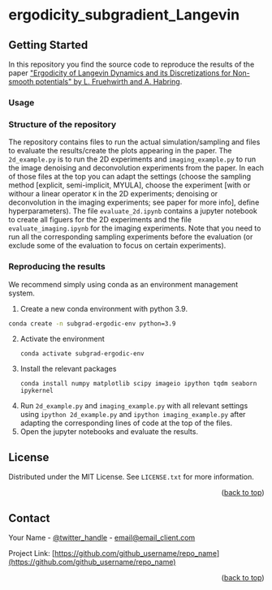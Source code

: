 # ergodicity_subgradient_Langevin



<!-- GETTING STARTED -->
## Getting Started

In this repository you find the source code to reproduce the results of the paper ["Ergodicity of Langevin Dynamics and its Discretizations for Non-smooth potentials" by L. Fruehwirth and A. Habring](https://arxiv.org/pdf/2411.12051).

### Usage

### Structure of the repository

The repository contains files to run the actual simulation/sampling and files to evaluate the results/create the plots appearing in the paper. The `2d_example.py` is to run the 2D experiments and `imaging_example.py` to run the image denoising and deconvolution experiments from the paper. In each of those files at the top you can adapt the settings (choose the sampling method [explicit, semi-implicit, MYULA], choose the experiment [with or withour a linear operator `K` in the 2D experiments; denoising or deconvolution in the imaging experiments; see paper for more info], define hyperparameters). The file `evaluate_2d.ipynb` contains a jupyter notebook to create all figuers for the 2D experiments and the file `evaluate_imaging.ipynb` for the imaging experiments. Note that you need to run all the corresponding sampling experiments before the evaluation (or exclude some of the evaluation to focus on certain experiments).

### Reproducing the results

We recommend simply using conda as an environment management system.
1. Create a new conda environment with python 3.9.
  ```sh
  conda create -n subgrad-ergodic-env python=3.9
  ```
2. Activate the environment
   ```
   conda activate subgrad-ergodic-env
   ```
2. Install the relevant packages
   ```
   conda install numpy matplotlib scipy imageio ipython tqdm seaborn ipykernel
   ```
3. Run `2d_example.py` and `imaging_example.py` with all relevant settings using `ipython 2d_example.py` and `ipython imaging_example.py` after adapting the corresponding lines of code at the top of the files.
4. Open the jupyter notebooks and evaluate the results.


<!-- LICENSE -->
## License

Distributed under the MIT License. See `LICENSE.txt` for more information.

<p align="right">(<a href="#readme-top">back to top</a>)</p>



<!-- CONTACT -->
## Contact

Your Name - [@twitter_handle](https://twitter.com/twitter_handle) - email@email_client.com

Project Link: [https://github.com/github_username/repo_name](https://github.com/github_username/repo_name)

<p align="right">(<a href="#readme-top">back to top</a>)</p>

